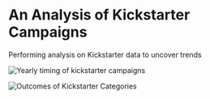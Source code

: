 # An Analysis of Kickstarter Campaigns
Performing analysis on Kickstarter data to uncover trends

![Yearly timing of kickstarter campaigns](https://github.com/sarmstrong9/kickstarter-anslysis/blob/1608e2b12d05694c61e5bba2bff5a18191abc05b/Parent%20Category%20Outcomes%20PivotChart.png?raw=true)


![Outcomes of Kickstarter Categories](asf)
